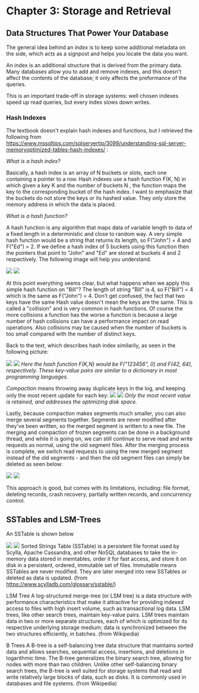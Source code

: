 # Chapter 3: Storage and Retrieval

## Data Structures That Power Your Database

The general idea behind an *index* is to keep some additional metadata on the side, which acts as a signpost and helps you  locate the data you want.

An index is an additional structure that is derived from the primary data. Many databases allow you to add and remove indexes, and this doesn't affect the contents of the database; it only affects the preformance of the queries.

This is an important trade-off in storage systems: well chosen indexes speed up read queries, but every index slows down writes.

### Hash Indexes 

The textbook doesn't explain hash indexes and functions, but I retrieved the following from https://www.mssqltips.com/sqlservertip/3099/understanding-sql-server-memoryoptimized-tables-hash-indexes/ :

*What is a hash index?*

Basically, a hash index is an array of N buckets or slots, each one containing a pointer to a row. Hash indexes use a hash function F(K, N) in which given a key K and the number of buckets N , the function maps the key to the corresponding bucket of the hash index. I want to emphasize that the buckets do not store the keys or its hashed value. They only store the memory address in which the data is placed.

*What is a hash function?*

A hash function is any algorithm that maps data of variable length to data of a fixed length in a deterministic and close to random way. A very simple hash function would be a string that returns its length, so F("John") = 4 and F("Ed") = 2. If we define a hash index of 5 buckets using this function then the pointers that point to "John" and "Ed" are stored at buckets 4 and 2 respectively. The following image will help you understand.

![](images\chapter3\hashindexandfunc.jpg)
![](https://github.com/anelguel/designing-data-intensive-apps/blob/main/images/chapter3/hashindexandfunc.jpg)


At this point everything seems clear, but what happens when we apply this simple hash function on "Bill"? The length of string "Bill" is 4, so F("Bill") = 4 which is the same as F("John") = 4. Don't get confused, the fact that two keys have the same Hash value doesn't mean the keys are the same. This is called a "collision" and is very common in hash functions. Of course the more collisions a function has the worse a function is because a large number of hash collisions can have a performance impact on read operations. Also collisions may be caused when the number of buckets is too small compared with the number of distinct keys.

Back to the text, which describes hash index similarily, as seen in the following picture:

![](images\chapter3\pg72.jpg)
![](https://github.com/anelguel/designing-data-intensive-apps/blob/main/images/chapter3/pg72.jpg)
*Here the hash function F(K,N) would be F("123456", 0) and F(42, 64), respectively. These key-value pairs are similar to a dictionary in most programming languages.*

*Compaction* means throwing away duplicate keys in the log, and keeping only the most recent update for each key: 
![](images\chapter3\pg73.jpg)
![](https://github.com/anelguel/designing-data-intensive-apps/blob/main/images/chapter3/pg73.jpg)
*Only the most recent value is retained, and addresses the optimizing disk space.*

Lastly, because compaction makes segments much smaller, you can also merge several segments together. Segments are never modified after they've been written, so the merged segment is written to a new file. The merging and compaction of frozen segments can be done in a background thread, and while it is going on, we can still continue to serve read and write requests as normal, using the old segment files. After the merging process is complete, we switch read requests to using the new merged segment instead of the old segments - and then the old segment files can simply be deleted as seen below:

![](images\chapter3\pg74.jpg)
![](https://github.com/anelguel/designing-data-intensive-apps/blob/main/images/chapter3/pg74.jpg)

This approach is good, but comes with its limitations, including: file format, deleting records, crash recovery, partially written records, and concurrency control.

## SSTables and LSM-Trees

An SSTable is shown below

![](images\chapter3\pg76.jpg)
![](https://github.com/anelguel/designing-data-intensive-apps/blob/main/images/chapter3/pg76.jpg)
Sorted Strings Table (SSTable) is a persistent file format used by Scylla, Apache Cassandra, and other NoSQL databases to take the in-memory data stored in memtables, order it for fast access, and store it on disk in a persistent, ordered, immutable set of files. Immutable means SSTables are never modified. They are later merged into new SSTables or deleted as data is updated. (from https://www.scylladb.com/glossary/sstable/)

LSM Tree A log-structured merge-tree (or LSM tree) is a data structure with performance characteristics that make it attractive for providing indexed access to files with high insert volume, such as transactional log data. LSM trees, like other search trees, maintain key-value pairs. LSM trees maintain data in two or more separate structures, each of which is optimized for its respective underlying storage medium; data is synchronized between the two structures efficiently, in batches. (from Wikipedia)

B Trees
A B-tree is a self-balancing tree data structure that maintains sorted data and allows searches, sequential access, insertions, and deletions in logarithmic time. The B-tree generalizes the binary search tree, allowing for nodes with more than two children. Unlike other self-balancing binary search trees, the B-tree is well suited for storage systems that read and write relatively large blocks of data, such as disks. It is commonly used in databases and file systems. (from Wikipedia)
